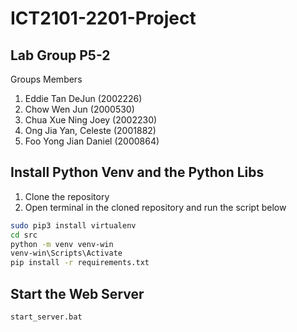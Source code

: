 # ICT2101-2201-Project

## Lab Group P5-2
Groups Members
1. Eddie Tan DeJun (2002226) 
2. Chow Wen Jun (2000530) 
3. Chua Xue Ning Joey (2002230)
4. Ong Jia Yan, Celeste (2001882)
5. Foo Yong Jian Daniel (2000864) 

## Install Python Venv and the Python Libs
1. Clone the repository
2. Open terminal in the cloned repository and run the script below
```sh
sudo pip3 install virtualenv
cd src
python -m venv venv-win
venv-win\Scripts\Activate
pip install -r requirements.txt
```
## Start the Web Server
```sh
start_server.bat
```
